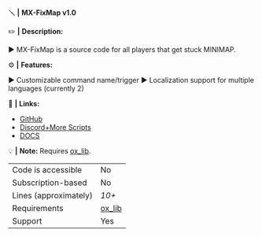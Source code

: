 :screwdriver:  **|** **MX-FixMap v1.0**

:pencil2: **|** **Description:**

▶ MX-FixMap is a source code for all players that get stuck MINIMAP.

:gear: **|** **Features:**

▶ Customizable command name/trigger
▶ Localization support for multiple languages (currently 2)

:link: **|** **Links:**
- [GitHub](https://github.com/Mxthesss/MX-FixMap)
- [Discord+More Scripts](https://discord.gg/PBETRY2g8D)
- [DOCS](https://mxthess.gitbook.io/mx-scripts/)

:bulb: **|** **Note:**
Requires [ox_lib](https://github.com/overextended/ox_lib/releases).

|                                         |                                |
|-------------------------------------|----------------------------|
| Code is accessible       | No                 |
| Subscription-based      | No                 |
| Lines (approximately)  | *10+*  |
| Requirements                | [ox_lib](https://github.com/overextended/ox_lib/releases)   |
| Support                           | Yes              |


